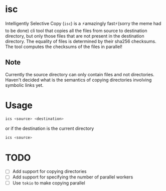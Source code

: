# isc
Intelligently Selective Copy (`isc`) is a ⚡️amazingly fast⚡️(sorry the meme had to be done) cli tool that copies all 
the files from source to destination directory, but only those files that are not present in the destination directory. 
The equality of files is determined by their sha256 checksums. The tool computes the checksums of the files in parallel!

## Note
Currently the source directory can only contain files and not directories. Haven't decided what is the semantics of 
copying directories involving symbolic links yet.

# Usage
```bash
ics <source> <destination>
```
or if the destination is the current directory
```bash
ics <source>
```

# TODO
- [ ] Add support for copying directories
- [ ] Add support for specifying the number of parallel workers
- [ ] Use `tokio` to make copying parallel